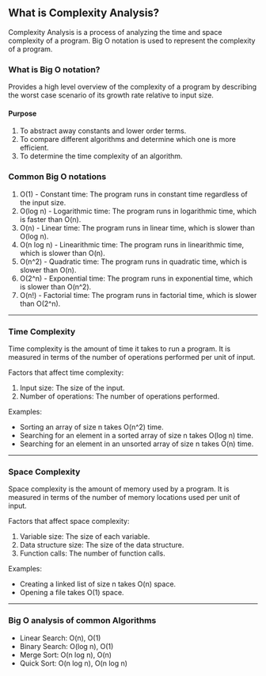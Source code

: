 ## What is Complexity Analysis?

Complexity Analysis is a process of analyzing the time and space complexity of a program. Big O notation is used to represent the complexity of a program.

### What is Big O notation?

Provides a high level overview of the complexity of a program by describing the worst case scenario of its growth rate relative to input size.

#### Purpose

1. To abstract away constants and lower order terms.
2. To compare different algorithms and determine which one is more efficient.
3. To determine the time complexity of an algorithm.

### Common Big O notations

1. O(1) - Constant time: The program runs in constant time regardless of the input size.
2. O(log n) - Logarithmic time: The program runs in logarithmic time, which is faster than O(n).
3. O(n) - Linear time: The program runs in linear time, which is slower than O(log n).
4. O(n log n) - Linearithmic time: The program runs in linearithmic time, which is slower than O(n).
5. O(n^2) - Quadratic time: The program runs in quadratic time, which is slower than O(n).
6. O(2^n) - Exponential time: The program runs in exponential time, which is slower than O(n^2).
7. O(n!) - Factorial time: The program runs in factorial time, which is slower than O(2^n).

---

### Time Complexity

Time complexity is the amount of time it takes to run a program. It is measured in terms of the number of operations performed per unit of input.

Factors that affect time complexity:

1. Input size: The size of the input.
2. Number of operations: The number of operations performed.

Examples:

- Sorting an array of size n takes O(n^2) time.
- Searching for an element in a sorted array of size n takes O(log n) time.
- Searching for an element in an unsorted array of size n takes O(n) time.

---

### Space Complexity

Space complexity is the amount of memory used by a program. It is measured in terms of the number of memory locations used per unit of input.

Factors that affect space complexity:

1. Variable size: The size of each variable.
2. Data structure size: The size of the data structure.
3. Function calls: The number of function calls.

Examples:

- Creating a linked list of size n takes O(n) space.
- Opening a file takes O(1) space.

---

### Big O analysis of common Algorithms

- Linear Search: O(n), O(1)
- Binary Search: O(log n), O(1)
- Merge Sort: O(n log n), O(n)
- Quick Sort: O(n log n), O(n log n)



